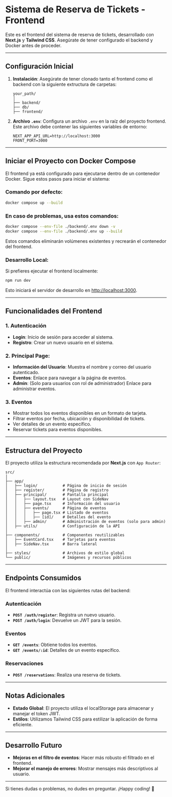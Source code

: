 # Sistema de Reserva de Tickets - Frontend

Este es el frontend del sistema de reserva de tickets, desarrollado con **Next.js** y **Tailwind CSS**. Asegúrate de tener configurado el backend y Docker antes de proceder.

---

## Configuración Inicial

1. **Instalación**: 
   Asegúrate de tener clonado tanto el frontend como el backend con la siguiente extructura de carpetas:
   ```
   your_path/
   │
   ├── backend/
   ├── db/ 
   ├── frontend/
   ```

2. **Archivo `.env`**:
   Configura un archivo `.env` en la raíz del proyecto frontend. Este archivo debe contener las siguientes variables de entorno:
   ```env
   NEXT_APP_API_URL=http://localhost:3000
   FRONT_PORT=3000
   ```

---

## Iniciar el Proyecto con Docker Compose

El frontend ya está configurado para ejecutarse dentro de un contenedor Docker. Sigue estos pasos para iniciar el sistema:

### Comando por defecto:
```bash
docker compose up --build
```

### En caso de problemas, usa estos comandos:
```bash
docker compose --env-file ./backend/.env down -v
docker compose --env-file ./backend/.env up --build
```

Estos comandos eliminarán volúmenes existentes y recrearán el contenedor del frontend.

### Desarrollo Local:
Si prefieres ejecutar el frontend localmente:
```bash
npm run dev
```

Esto iniciará el servidor de desarrollo en [http://localhost:3000](http://localhost:3000).

---

## Funcionalidades del Frontend

### 1. **Autenticación**
   - **Login**: Inicio de sesión para acceder al sistema.
   - **Registro**: Crear un nuevo usuario en el sistema.

### 2. **Principal Page**:
   - **Información del Usuario**: Muestra el nombre y correo del usuario autenticado.
   - **Eventos**: Enlace para navegar a la página de eventos.
   - **Admin**: (Solo para usuarios con rol de administrador) Enlace para administrar eventos.

### 3. **Eventos**
   - Mostrar todos los eventos disponibles en un formato de tarjeta.
   - Filtrar eventos por fecha, ubicación y disponibilidad de tickets.
   - Ver detalles de un evento específico.
   - Reservar tickets para eventos disponibles.

---

## Estructura del Proyecto

El proyecto utiliza la estructura recomendada por **Next.js** con `App Router`:

```
src/
│
├── app/
│   ├── login/           # Página de inicio de sesión
│   ├── register/        # Página de registro
│   ├── principal/       # Pantalla principal
│   │   ├── layout.tsx   # Layout con SideNav
│   │   ├── page.tsx     # Información del usuario
│   │   ├── events/      # Página de eventos
│   │   │   ├── page.tsx # Listado de eventos
│   │   │   ├── [id]/    # Detalles del evento
│   │   ├── admin/       # Administración de eventos (solo para admin)
│   ├── utils/           # Configuración de la API
│
├── components/          # Componentes reutilizables
│   ├── EventCard.tsx    # Tarjetas para eventos
│   ├── SideNav.tsx      # Barra lateral
│
├── styles/              # Archivos de estilo global
└── public/              # Imágenes y recursos públicos
```

---

## Endpoints Consumidos

El frontend interactúa con las siguientes rutas del backend:

### **Autenticación**
- **`POST /auth/register`**: Registra un nuevo usuario.
- **`POST /auth/login`**: Devuelve un JWT para la sesión.

### **Eventos**
- **`GET /events`**: Obtiene todos los eventos.
- **`GET /events/:id`**: Detalles de un evento específico.

### **Reservaciones**
- **`POST /reservations`**: Realiza una reserva de tickets.

---

## Notas Adicionales

- **Estado Global**: El proyecto utiliza el localStorage para almacenar y manejar el token JWT.
- **Estilos**: Utilizamos Tailwind CSS para estilizar la aplicación de forma eficiente.

---

## Desarrollo Futuro

- **Mejoras en el filtro de eventos**: Hacer más robusto el filtrado en el frontend.
- **Mejorar el manejo de errores**: Mostrar mensajes más descriptivos al usuario.

---

Si tienes dudas o problemas, no dudes en preguntar. ¡Happy coding! 🚀